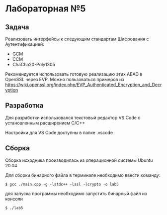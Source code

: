 
# Лабораторная №5

## Задача
Реализовать интерфейсы к следующим стандартам Шифрования с Аутентификацией:

* GCM
* CCM
* ChaCha20-Poly1305

Рекомендуется использовать готовую реализацию этих AEAD в OpenSSL через EVP. Можно пользоваться примеров из
https://wiki.openssl.org/index.php/EVP_Authenticated_Encryption_and_Decryption

## Разработка

Для разработки использовался текстовый редактор VS Code с установленным расширением C/C++

Настройки для VS Code доступны в папке .vscode

## Сборка

Cборка исходника производилась из операционной системы Ubuntu 20.04

Для сборки бинарного файла в терминале необходимо ввести команду:

```
$ gcc ./main.cpp -g -lstdc++ -lssl -lcrypto -o lab5
```

для запуска программы необходимо запустить бинарный файл из консоли

```
$ ./lab5
```

